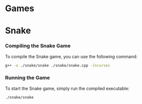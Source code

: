 # Games

# Snake

### Compiling the Snake Game

To compile the Snake game, you can use the following command:

```bash
g++ -o ./snake/snake ./snake/snake.cpp -lncurses
```

### Running the Game

To start the Snake game, simply run the compiled executable:

```bash
./snake/snake
```
